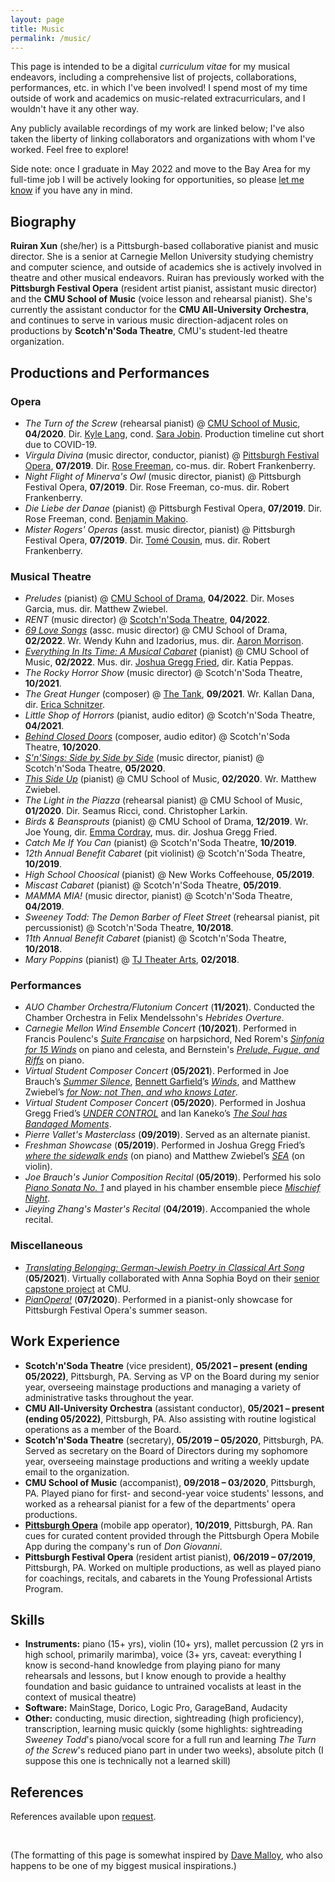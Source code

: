 ```yaml
---
layout: page
title: Music
permalink: /music/
---
```


This page is intended to be a digital *curriculum vitae* for my musical endeavors, including a comprehensive list of projects, collaborations, performances, etc. in which I've been involved! I spend most of my time outside of work and academics on music-related extracurriculars, and I wouldn't have it any other way.

Any publicly available recordings of my work are linked below; I've also taken the liberty of linking collaborators and organizations with whom I've worked. Feel free to explore!

Side note: once I graduate in May 2022 and move to the Bay Area for my full-time job I will be actively looking for opportunities, so please [let me know](mailto:xun.ruiran@gmail.com) if you have any in mind.

## Biography

**Ruiran Xun** (she/her) is a Pittsburgh-based collaborative pianist and music director. She is a senior at Carnegie Mellon University studying chemistry and computer science, and outside of academics she is actively involved in theatre and other musical endeavors. Ruiran has previously worked with the **Pittsburgh Festival Opera** (resident artist pianist, assistant music director) and the **CMU School of Music** (voice lesson and rehearsal pianist). She's currently the assistant conductor for the **CMU All-University Orchestra**, and continues to serve in various music direction-adjacent roles on productions by **Scotch'n'Soda Theatre**, CMU's student-led theatre organization.

## Productions and Performances

### Opera
- *The Turn of the Screw* (rehearsal pianist) @ [CMU School of Music](https://www.cmu.edu/cfa/music/), **04/2020**. Dir. [Kyle Lang](https://www.kylelang.com/), cond. [Sara Jobin](https://www.sarajobin.com/). Production timeline cut short due to COVID-19.
- *Virgula Divina* (music director, conductor, pianist) @ [Pittsburgh Festival Opera](https://pittsburghfestivalopera.org/), **07/2019**. Dir. [Rose Freeman](https://www.rosefreeman.org/), co-mus. dir. Robert Frankenberry.
- *Night Flight of Minerva's Owl* (music director, pianist) @ Pittsburgh Festival Opera, **07/2019**. Dir. Rose Freeman, co-mus. dir. Robert Frankenberry.
- *Die Liebe der Danae* (pianist) @ Pittsburgh Festival Opera, **07/2019**. Dir. Rose Freeman, cond. [Benjamin Makino](https://benjaminmakino.com/).
- *Mister Rogers' Operas* (asst. music director, pianist) @ Pittsburgh Festival Opera, **07/2019**. Dir. [Tomé Cousin](https://www.tomecousin.com/), mus. dir. Robert Frankenberry.

### Musical Theatre
- *Preludes* (pianist) @ [CMU School of Drama](https://www.drama.cmu.edu/), **04/2022**. Dir. Moses Garcia, mus. dir. Matthew Zwiebel.
- *RENT* (music director) @ [Scotch'n'Soda Theatre](https://www.snstheatre.org/), **04/2022**.
- *[69 Love Songs](https://69lovesongsaqueerfantasia.weebly.com/)* (assc. music director) @ CMU School of Drama, **02/2022**. Wr. Wendy Kuhn and Izadorius, mus. dir. [Aaron Morrison](https://www.aaronmorrisonmusic.com/).
- *[Everything In Its Time: A Musical Cabaret](https://www.youtube.com/watch?v=ZG-V3VFSMrI)* (pianist) @ CMU School of Music, **02/2022**. Mus. dir. [Joshua Gregg Fried](https://www.joshuagreggfried.com/), dir. Katia Peppas.
- *The Rocky Horror Show* (music director) @ Scotch'n'Soda Theatre, **10/2021**.
- *The Great Hunger* (composer) @ [The Tank](https://thetanknyc.org/), **09/2021**. Wr. Kallan Dana, dir. [Erica Schnitzer](https://www.ericaschnitzer.com/).
- *Little Shop of Horrors* (pianist, audio editor) @ Scotch'n'Soda Theatre, **04/2021**.
- *[Behind Closed Doors](https://www.youtube.com/watch?v=PReWoscQbFQ)* (composer, audio editor) @ Scotch'n'Soda Theatre, **10/2020**.
- *[S'n'Sings: Side by Side by Side](https://www.youtube.com/watch?v=DQADK3WWsYw)* (music director, pianist) @ Scotch'n'Soda Theatre, **05/2020**.
- *[This Side Up](https://www.youtube.com/watch?v=xkq9TU1V5Lo)* (pianist) @ CMU School of Music, **02/2020**. Wr. Matthew Zwiebel.
- *The Light in the Piazza* (rehearsal pianist) @ CMU School of Music, **01/2020**. Dir. Seamus Ricci, cond. Christopher Larkin.
- *Birds & Beansprouts* (pianist) @ CMU School of Drama, **12/2019**. Wr. Joe Young, dir. [Emma Cordray](https://www.emmacordray.com/), mus. dir. Joshua Gregg Fried.
- *Catch Me If You Can* (pianist) @ Scotch'n'Soda Theatre, **10/2019**.
- *12th Annual Benefit Cabaret* (pit violinist) @ Scotch'n'Soda Theatre, **10/2019**.
- *High School Choosical* (pianist) @ New Works Coffeehouse, **05/2019**.
- *Miscast Cabaret* (pianist) @ Scotch'n'Soda Theatre, **05/2019**.
- *MAMMA MIA!* (music director, pianist) @ Scotch'n'Soda Theatre, **04/2019**.
- *Sweeney Todd: The Demon Barber of Fleet Street* (rehearsal pianist, pit percussionist) @ Scotch'n'Soda Theatre, **10/2018**. 
- *11th Annual Benefit Cabaret* (pianist) @ Scotch'n'Soda Theatre, **10/2018**.
- *Mary Poppins* (pianist) @ [TJ Theater Arts](https://tjtheaterarts.com/), **02/2018**.

### Performances
- *AUO Chamber Orchestra/Flutonium Concert* (**11/2021**). Conducted the Chamber Orchestra in Felix Mendelssohn's *Hebrides Overture*.
- *Carnegie Mellon Wind Ensemble Concert* (**10/2021**). Performed in Francis Poulenc's [*Suite Francaise*](https://youtu.be/lnIBIgkspVs?t=2606) on harpsichord, Ned Rorem's [*Sinfonia for 15 Winds*](https://youtu.be/lnIBIgkspVs?t=5042) on piano and celesta, and Bernstein's [*Prelude, Fugue, and Riffs*](https://youtu.be/lnIBIgkspVs) on piano.
- *Virtual Student Composer Concert* (**05/2021**). Performed in Joe Brauch’s [*Summer Silence*](https://youtu.be/GgOUdY8-mpo?t=20), [Bennett Garfield](https://www.bennettgarfield.com/)’s [*Winds*](https://youtu.be/GgOUdY8-mpo?t=597), and Matthew Zwiebel’s [*for Now: not Then, and who knows Later*](https://youtu.be/GgOUdY8-mpo?t=2990).
- *Virtual Student Composer Concert* (**05/2020**). Performed in Joshua Gregg Fried’s [*UNDER CONTROL*](https://youtu.be/HlERgjDBkps?t=572) and Ian Kaneko’s [*The Soul has Bandaged Moments*](https://youtu.be/HlERgjDBkps?t=832).
- *Pierre Vallet's Masterclass* (**09/2019**). Served as an alternate pianist.
- *Freshman Showcase* (**05/2019**). Performed in Joshua Gregg Fried’s [*where the sidewalk ends*](https://youtu.be/mu2NX06uVao?t=3150) (on piano) and Matthew Zwiebel’s [*SEA*](https://youtu.be/mu2NX06uVao?t=1210) (on violin).
- *Joe Brauch's Junior Composition Recital* (**05/2019**). Performed his solo [*Piano Sonata No. 1*](https://youtu.be/yb9cK0ddVj8?t=1060) and played in his chamber ensemble piece [*Mischief Night*](https://youtu.be/yb9cK0ddVj8?t=2585).
- *Jieying Zhang's Master's Recital* (**04/2019**). Accompanied the whole recital.

### Miscellaneous
- *[Translating Belonging: German-Jewish Poetry in Classical Art Song](https://www.youtube.com/playlist?list=PLPwBA8ZVjdj2DCICJZHZd7Ev1H84Kwwyr)* (**05/2021**). Virtually collaborated with Anna Sophia Boyd on their [senior capstone project](https://translatingidentity.wordpress.com/) at CMU.
- *[PianOpera!](https://www.youtube.com/watch?v=l7qj9mLp0u8)* (**07/2020**). Performed in a pianist-only showcase for Pittsburgh Festival Opera's summer season.

## Work Experience
- **Scotch'n'Soda Theatre** (vice president), **05/2021 – present (ending 05/2022)**, Pittsburgh, PA. Serving as VP on the Board during my senior year, overseeing mainstage productions and managing a variety of administrative tasks throughout the year.
- **CMU All-University Orchestra** (assistant conductor), **05/2021 – present (ending 05/2022)**, Pittsburgh, PA. Also assisting with routine logistical operations as a member of the Board.
- **Scotch'n'Soda Theatre** (secretary), **05/2019 – 05/2020**, Pittsburgh, PA. Served as secretary on the Board of Directors during my sophomore year, overseeing mainstage productions and writing a weekly update email to the organization. 
- **CMU School of Music** (accompanist), **09/2018 – 03/2020**, Pittsburgh, PA. Played piano for first- and second-year voice students' lessons, and worked as a rehearsal pianist for a few of the departments' opera productions.
- **[Pittsburgh Opera](https://www.pittsburghopera.org/)** (mobile app operator), **10/2019**, Pittsburgh, PA. Ran cues for curated content provided through the Pittsburgh Opera Mobile App during the company's run of *Don Giovanni*.
- **Pittsburgh Festival Opera** (resident artist pianist), **06/2019 – 07/2019**, Pittsburgh, PA. Worked on multiple productions, as well as played piano for coachings, recitals, and cabarets in the Young Professional Artists Program.
 
## Skills
- **Instruments:** piano (15+ yrs), violin (10+ yrs), mallet percussion (2 yrs in high school, primarily marimba), voice (3+ yrs, caveat: everything I know is second-hand knowledge from playing piano for many rehearsals and lessons, but I know enough to provide a healthy foundation and basic guidance to untrained vocalists at least in the context of musical theatre)
- **Software:** MainStage, Dorico, Logic Pro, GarageBand, Audacity
- **Other:** conducting, music direction, sightreading (high proficiency), transcription, learning music quickly (some highlights: sightreading *Sweeney Todd*'s piano/vocal score for a full run and learning *The Turn of the Screw*'s reduced piano part in under two weeks), absolute pitch (I suppose this one is technically not a learned skill)

## References

References available upon [request](mailto:xun.ruiran@gmail.com).

<br/>

(The formatting of this page is somewhat inspired by [Dave Malloy](https://davemalloy.com/resume.html), who also happens to be one of my biggest musical inspirations.)
